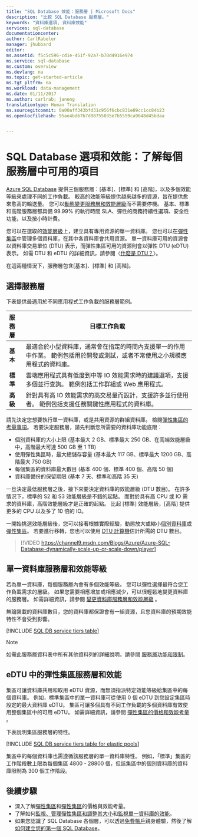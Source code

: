 ```yaml
---
title: "SQL Database 效能：服務層 | Microsoft Docs"
description: "比較 SQL Database 服務層。"
keywords: "資料庫選項, 資料庫效能"
services: sql-database
documentationcenter: 
author: CarlRabeler
manager: jhubbard
editor: 
ms.assetid: f5c5c596-cd1e-451f-92a7-b70d4916e974
ms.service: sql-database
ms.custom: overview
ms.devlang: na
ms.topic: get-started-article
ms.tgt_pltfrm: na
ms.workload: data-management
ms.date: 01/11/2017
ms.author: carlrab; janeng
translationtype: Human Translation
ms.sourcegitcommit: 0a00aff343bfd31c956f6cbc831e89cc1cc84b23
ms.openlocfilehash: 95ae4bd67b7d08755035e7b5559ca9648d45bdaa


---
```

# <a name="sql-database-options-and-performance-understand-whats-available-in-each-service-tier"></a>SQL Database 選項和效能：了解每個服務層中可用的項目
[Azure SQL Database](sql-database-technical-overview.md) 提供三個服務層：[基本]、[標準] 和 [高階]，以及多個效能等級來處理不同的工作負載。 較高的效能等級提供越來越多的資源，旨在提供愈來愈高的輸送量。 您可以[動態變更服務層和效能層級](sql-database-scale-up.md)而不需要停機。 基本、標準和高階服務層都具備 99.99% 的執行時間 SLA、彈性的商務持續性選項、安全性功能，以及按小時計費。 

您可以在選取的[效能層級](sql-database-service-tiers.md#single-database-service-tiers-and-performance-levels)上，建立具有專用資源的單一資料庫。 您也可以在[彈性集區](sql-database-service-tiers.md#elastic-pool-service-tiers-and-performance-in-edtus)中管理多個資料庫，在其中各資料庫會共用資源。 單一資料庫可用的資源會以資料庫交易單位 (DTU) 表示，而彈性集區可用的資源則會以彈性 DTU (eDTU) 表示。 如需 DTU 和 eDTU 的詳細資訊，請參閱〈[什麼是 DTU？](sql-database-what-is-a-dtu.md)〉。 

在這兩種情況下，服務層包含[基本]、[標準] 和 [高階]。 

## <a name="choosing-a-service-tier"></a>選擇服務層
下表提供最適用於不同應用程式工作負載的服務層範例。

| 服務層 | 目標工作負載 |
| :--- | --- |
| **基本** | 最適合於小型資料庫，通常會在指定的時間內支援單一的作用中作業。 範例包括用於開發或測試，或者不常使用之小規模應用程式的資料庫。 |
| **標準** |雲端應用程式具有低度到中等 IO 效能需求時的建議選項，支援多個並行查詢。 範例包括工作群組或 Web 應用程式。 |
| **高級** | 針對具有高 IO 效能需求的高交易量而設計，支援許多並行使用者。 範例包括支援任務關鍵性應用程式的資料庫。 |

請先決定您想要執行單一資料庫，或是共用資源的群組資料庫。 檢閱[彈性集區的考量事項](sql-database-elastic-pool-guidance.md)。 若要決定服務層，請先判斷您所需要的資料庫功能底限︰

* 個別資料庫的大小上限 (基本最大 2 GB、標準最大 250 GB、在高端效能層級中，高階最大可達 500 GB 至 1 TB)
* 使用彈性集區時，最大總儲存容量 (基本最大 117 GB、標準最大 1200 GB、高階最大 750 GB)
* 每個集區的資料庫最大數目 (基本 400 個、標準 400 個、高階 50 個)
* 資料庫備份的保留期限 (基本 7 天、標準和高階 35 天)

一旦決定最低服務層之後，接下來要決定資料庫的效能層級 (DTU 數目)。 在許多情況下，標準的 S2 和 S3 效能層級是不錯的起點。 而對於具有高 CPU 或 IO 需求的資料庫，高階效能層級才是正確的起點。 比起 [標準] 效能層級，[高階] 提供更多的 CPU 以及多了 10 倍的 IO。

一開始挑選效能層級後，您可以接著根據實際經驗，動態放大或縮小[個別資料庫](sql-database-scale-up.md)或[彈性集區](sql-database-elastic-pool-manage-portal.md#change-performance-settings-of-a-pool)。 若要進行移轉，您也可以使用 [DTU 計算機](http://dtucalculator.azurewebsites.net/)估計所需的 DTU 數目。 

> [!VIDEO https://channel9.msdn.com/Blogs/Azure/Azure-SQL-Database-dynamically-scale-up-or-scale-down/player]
>

## <a name="single-database-service-tiers-and-performance-levels"></a>單一資料庫服務層和效能等級
若為單一資料庫，每個服務層內會有多個效能等級。 您可以彈性選擇最符合您工作負載需求的層級。 如果您需要相應增加或相應減少，可以很輕鬆地變更資料庫的服務層。 如需詳細資訊，請參閱 [變更資料庫服務層和效能層級](sql-database-scale-up.md) 。

無論裝載的資料庫數目，您的資料庫都保證會有一組資源，且您資料庫的預期效能特性不會受到影響。

[!INCLUDE [SQL DB service tiers table](../../includes/sql-database-service-tiers-table.md)]

> [!NOTE]
> 如需此服務層資料表中所有其他資料列的詳細說明，請參閱 [服務層功能和限制](sql-database-performance-guidance.md#service-tier-capabilities-and-limits)。
> 

## <a name="elastic-pool-service-tiers-and-performance-in-edtus"></a>eDTU 中的彈性集區服務層和效能

集區可讓資料庫共用和取用 eDTU 資源，而無須指派特定效能等級給集區中的每個資料庫。 例如，標準集區中的單一資料庫可從使用 0 個 eDTU 到您設定集區時設定的最大資料庫 eDTU。 集區可讓多個具有不同工作負載的多個資料庫有效使用整個集區中的可用 eDTU。 如需詳細資訊，請參閱 [彈性集區的價格和效能考量](sql-database-elastic-pool-guidance.md) 。

下表說明集區服務層的特性。

[!INCLUDE [SQL DB service tiers table for elastic pools](../../includes/sql-database-service-tiers-table-elastic-pools.md)]

集區中的每個資料庫也需遵循該服務層的單一資料庫特性。 例如，「標準」集區的工作階段數上限為每個集區 4800 - 28800 個，但該集區中的個別資料庫的資料庫限制為 300 個工作階段。


## <a name="next-steps"></a>後續步驟

* 深入了解[彈性集區](sql-database-elastic-pool-guidance.md)和[彈性集區](sql-database-elastic-pool-guidance.md)的價格與效能考量。
* 了解如何[監視、管理彈性集區和調整其大小](sql-database-elastic-pool-manage-portal.md)和[監視單一資料庫的效能](sql-database-single-database-monitor.md)。
* 如果您認識了 SQL Database 各個層，可以透過[免費帳戶](https://azure.microsoft.com/pricing/free-trial/)親身體驗，然後了解[如何建立您的第一個 SQL Database](sql-database-get-started.md)。




<!--HONumber=Jan17_HO2-->


